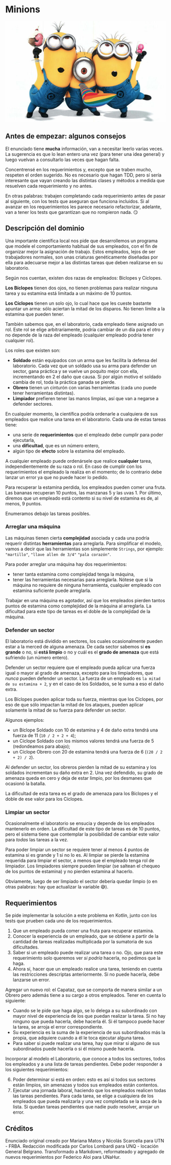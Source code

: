# Minions

![Minions cover](assets/minions.jpg)

## Antes de empezar: algunos consejos

El enunciado tiene **mucha** información, van a necesitar leerlo varias veces. La sugerencia es que lo lean entero una vez (para tener una idea general) y luego vuelvan a consultarlo las veces que hagan falta.

Concentrensé en los requerimientos y, excepto que se traben mucho, respeten el orden sugerido. No es necesario que hagan TDD, pero sí sería interesante que vayan creando las distintas clases y métodos a medida que resuelven cada requerimiento y no antes. 

En otras palabras: trabajen completando cada requerimiento antes de pasar al siguiente, con los tests que aseguran que funciona incluidos. Si al avanzar en los requerimientos les parece necesario refactorizar, adelante, van a tener los tests que garantizan que no rompieron nada. :smirk: 

## Descripción del dominio

Una importante científica local nos pide que desarrollemos un programa que modele el comportamiento habitual de sus empleados, con el fin de organizar mejor la asignación de trabajo. Estos empleados, lejos de ser trabajadores normales, son unas criaturas genéticamente diseñadas por ella para adecuarse mejor a las distintas tareas que deben realizarse en su laboratorio.

Según nos cuentan, existen dos razas de empleados: Bíclopes y Cíclopes.

**Los Bíclopes** tienen dos ojos, no tienen problemas para realizar ninguna tarea y su estamina está limitada a un máximo de 10 puntos.

**Los Cíclopes** tienen un solo ojo, lo cual hace que les cueste bastante apuntar un arma: sólo aciertan la mitad de los disparos. No tienen límite a la estamina que pueden tener.

También sabemos que, en el laboratorio, cada empleado tiene asignado un rol. Este rol se elige arbitrariamente, podría cambiar de un día para el otro y no depende de la raza del empleado (cualquier empleado podría tener cualquier rol). 

Los roles que existen son:

* **Soldado** están equipados con un arma que les facilita la defensa del laboratorio. Cada vez que un soldado usa su arma para defender un sector, gana práctica y se vuelve un poquito mejor con ella, incrementando en 2 el daño que causa. Si por algún motivo el soldado cambia de rol, toda la práctica ganada se pierde.
* **Obrero** tienen un cinturón con varias herramientas (cada uno puede tener herramientas distintas).
* **Limpiador** prefieren tener las manos limpias, así que van a negarse a defender sectores.

En cualquier momento, la científica podría ordenarle a cualquiera de sus empleados que realice una tarea en el laboratorio. Cada una de estas tareas tiene:

* una serie de **requerimientos** que el empleado debe cumplir para poder ejecutarla, 
* una **dificultad**, que es un número entero,
* algún tipo de **efecto** sobre la estamina del empleado.
  
A cualquier empleado puede ordenársele que realice **cualquier** tarea, independientemente de su raza o rol. En caso de cumplir con los requerimientos el empleado la realiza en el momento; de lo contrario debe lanzar un error ya que no puede hacer lo pedido.

Para recuperar la estamina perdida, los empleados pueden comer una fruta. Las bananas recuperan 10 puntos, las manzanas 5 y las uvas 1. Por último, diremos que un empleado está contento si su nivel de estamina es de, al menos, 9 puntos.

Enumeramos debajo las tareas posibles.

### Arreglar una máquina 

Las máquinas tienen cierta **complejidad** asociada y cada una podría requerir distintas **herramientas** para arreglarla. Para simplificar el modelo, vamos a decir que las herramientas son simplemente `Strings`, por ejemplo: `"martillo"`, `"llave allen de 3/4"` `"pala corazón"`.

Para poder arreglar una máquina hay dos requerimientos:
* tener tanta estamina como complejidad tenga la máquina, 
* tener las herramientas necesarias para arreglarla. Nótese que si la máquina no requiere de ninguna herramienta, cualquier empleado con estamina suficiente puede arreglarla.

Trabajar en una máquina es agotador, así que los empleados pierden tantos puntos de estamina como complejidad de la máquina al arreglarla. La dificultad para este tipo de tareas es el doble de la complejidad de la máquina.

### Defender un sector

El laboratorio está dividido en sectores, los cuales ocasionalmente pueden estar a la merced de alguna amenaza. De cada sector sabemos si **es grande** o no, si **está limpio** o no y cuál es el **grado de amenaza** que está sufriendo (un número entero).

Defender un sector requiere que el empleado pueda aplicar una fuerza igual o mayor al grado de amenaza, excepto para los limpiadores, que _nunca_ pueden defender un sector. La fuerza de un empleado es `la mitad de su estamina + 2`, y en el caso de los Soldados, se le suma a eso el daño extra.

Los Bíclopes pueden aplicar toda su fuerza, mientras que los Ciclopes, por eso de que sólo impactan la mitad de los ataques, pueden aplicar solamente la mitad de su fuerza para defender un sector.

Algunos ejemplos:
* un Bíclope Soldado con 10 de estamina y 4 de daño extra tendrá una fuerza de 11 (`10 / 2 + 2 + 4`);
* un Cíclope Soldado con los mismos valores tendrá una fuerza de 5 (redondeamos para abajo);
* un Cíclope Obrero con 20 de estamina tendrá una fuerza de 6 (`(20 / 2 + 2) / 2`).

Al defender un sector, los obreros pierden la mitad de su estamina y los soldados incrementan su daño extra en 2. Una vez defendido, su grado de amenaza queda en cero y deja de estar limpio, por los desmanes que ocasionó la batalla.

La dificultad de esta tarea es el grado de amenaza para los Bíclopes y el doble de ese valor para los Cíclopes.

### Limpiar un sector

Ocasionalmente el laboratorio se ensucia y depende de los empleados mantenerlo en orden. La dificultad de este tipo de tareas es de 10 puntos, pero el sistema tiene que contemplar la posibilidad de cambiar este valor para _todas_ las tareas a la vez.

Para poder limpiar un sector se requiere tener al menos 4 puntos de estamina si es grande y 1 si no lo es. Al limpiar se pierde la estamina requerida para limpiar el sector, a menos que el empleado tenga rol de limpiador. Los limpiadores siempre pueden limpiar (se saltean el chequeo de los puntos de estamina) y no pierden estamina al hacerlo.

Obviamente, luego de ser limpiado el sector debería quedar limpio (o en otras palabras: hay que actualizar la variable :sweat_smile:). 

## Requerimientos

Se pide implementar la solución a este problema en Kotlin, junto con los tests que prueben cada uno de los requerimientos.

1. Que un empleado pueda comer una fruta para recuperar estamina.
1. Conocer la experiencia de un empleado, que se obtiene a partir de la cantidad de tareas realizadas multiplicada por la sumatoria de sus dificultades.
1. Saber si un empleado puede realizar una tarea o no. Ojo, que para este requerimiento solo queremos ver _si podría_ hacerla, no pedimos que la haga. 
1. Ahora sí, hacer que un empleado realice una tarea, teniendo en cuenta las restricciones descriptas anteriormente. Si no puede hacerla, debe lanzarse un error.
  
Agregar un nuevo rol: el Capataz, que se comporta de manera similar a un Obrero pero además tiene a su cargo a otros empleados. Tener en cuenta lo siguiente:

* Cuando se le pide que haga algo, se lo delega a su subordinado con mayor nivel de experiencia de los que puedan realizar la tarea. Si no hay ninguno que pueda hacerla, debe hacerla él. Si él tampoco puede hacer la tarea, se arroja el error correspondiente.
* Su experiencia es la suma de la experiencia de sus subordinados más la propia, que adquiere cuando a él le toca ejecutar alguna tarea.
* Para saber si puede realizar una tarea, hay que mirar si alguno de sus subordinados puede hacerla o si él mismo puede hacerla.

Incorporar al modelo el Laboratorio, que conoce a todos los sectores, todos los empleados y a una lista de tareas pendientes. Debe poder responder a los siguientes requerimientos:

6. Poder determinar si está en orden: esto es así si todos sus sectores están limpios, sin amenazas y todos sus empleados están contentos.
7. Ejecutar una jornada laboral, haciendo que los empleados realicen todas las tareas pendientes. Para cada tarea, se elige a cualquiera de los empleados que pueda realizarla y una vez completada se la saca de la lista. Si quedan tareas pendientes que nadie pudo resolver, arrojar un error.

## Créditos

Enunciado original creado por Mariana Matos y Nicolás Scarcella para UTN - FRBA. Redacción modificada por Carlos Lombardi para UNQ - locación General Belgrano. Transformado a Markdown, reformateado y agregado de nuevos requerimientos por Federico Aloi para UNaHur.
